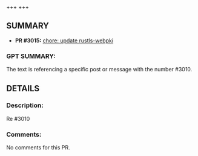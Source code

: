 +++
+++
## SUMMARY
- **PR #3015:** [chore: update rustls-webpki](https://github.com/fedimint/fedimint/pull/3015)

### GPT SUMMARY:
The text is referencing a specific post or message with the number #3010.

## DETAILS
### Description:
Re #3010

### Comments:
No comments for this PR.

